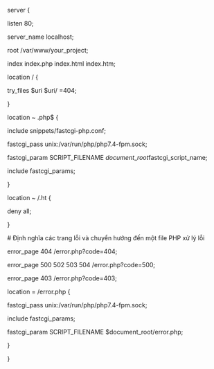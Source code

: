﻿server {

listen 80;

server\_name localhost;

root /var/www/your\_project;

index index.php index.html index.htm;

location / {

try\_files $uri $uri/ =404;

}

location ~ \.php$ {

include snippets/fastcgi-php.conf;

fastcgi\_pass unix:/var/run/php/php7.4-fpm.sock;

fastcgi\_param SCRIPT\_FILENAME $document\_root$fastcgi\_script\_name;

include fastcgi\_params;

}

location ~ /\.ht {

deny all;

}

\# Định nghĩa các trang lỗi và chuyển hướng đến một file PHP xử lý lỗi

error\_page 404 /error.php?code=404;

error\_page 500 502 503 504 /error.php?code=500;

error\_page 403 /error.php?code=403;

location = /error.php {

fastcgi\_pass unix:/var/run/php/php7.4-fpm.sock;

include fastcgi\_params;

fastcgi\_param SCRIPT\_FILENAME $document\_root/error.php;

}

}
